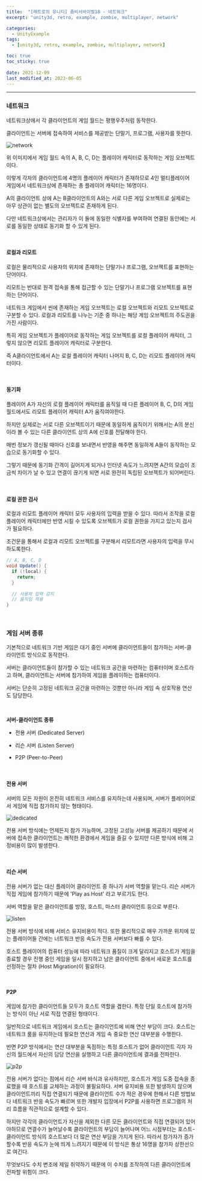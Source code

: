 ```yaml
---
title:  "[레트로의 유니티] 좀비서바이벌18 - 네트워크"
excerpt: "unity3d, retro, example, zombie, multiplayer, network"

categories:
  - UnityExample
tags:
  - [unity3d, retro, example, zombie, multiplayer, network]

toc: true
toc_sticky: true
 
date: 2021-12-09 
last_modified_at: 2023-06-05
---  
```


***  

### 네트워크  

네트워크상에서 각 클라이언트의 게임 월드는 평행우주처럼 동작한다.  

클라이언트는 서버에 접속하여 서비스를 제공받는 단말기, 프로그램, 사용자를 뜻한다.  

![network](/assets/images/posting/20211209/network.png)


위 이미지에서 게임 월드  속의 A, B, C, D는 플레이어 캐릭터로 동작하는 게임 오브젝트이다. 

이렇게 각자의 클라이언트에 4명의 플레이어 캐릭터가 존재하므로 4인 멀티플레이어 게임에서 네트워크상에 존재하는 총 플레이어 캐릭터는 16명이다.  

A의 클라이언트 상에 A는 B클라이언트의 A와는 서로 다른 게임 오브젝트로 실제로는 아무 상관이 없는 별도의 오브젝트로 존재하게 된다.  

다만 네트워크상에서는 관리자가 이 둘에 동일한 식별자를 부여하여 연결된 동안에는 서로를 동일한 상태로 동기화 할 수 있게 된다.  

<br>

#### 로컬과 리모트

로컬은 물리적으로 사용자의 위치에 존재하는 단말기나 프로그램, 오브젝트를 표현하는 단어이다.  

리모트는 반대로 원격 접속을 통해 접근할 수 있는 단말기나 프로그램 오브젝트를 표현하는 단어이다.  

네트워크 게임에서 씬에 존재하는 게임 오브젝트는 로컬 오브젝트와 리모트 오브젝트로 구분할 수 있다. 로컬과 리모트를 나누는 기준 중 하나는 해당 게임 오브젝트의 주도권을 가진 사람이다. 

특히 게임 오브젝트가 플레이어로 동작하는 게임 오브젝트를 로컬 플레이어 캐릭터, 그렇지 않으면 리모트 플레이어 캐릭터로 구분한다.  

즉 A클라이언트에서 A는 로컬 플레이어 캐릭터 나머지 B, C, D는 리모트 플레이어 캐릭터이다.  

<br>

#### 동기화  

플레이어 A가 자신의 로컬 플레이어 캐릭터를 움직일 때 다른 플레이어 B, C, D의 게임 월드에서도 리모트 플레이어 캐릭터 A가 움직여야한다.  

하지만 실제로는 서로 다른 오브젝트이기 때문에 동일하게 움직이기 위해서는 A의 분신이라 볼 수 있는 다른 클라이언트 상의 A에 신호를 전달해야 한다.  

매번 정보가 갱신될 때마다 신호를 보내면서 반영을 해주면 동일하게 A들이 동작하는 모습으로 동기화할 수 있다.  

그렇기 때문에 동기화 간격이 길어지게 되거나 인터넷 속도가 느려지면 A간의 모습이 조금씩 차이가 날 수 있고 연결이 끊기게 되면 서로 완전히 독립된 오브젝트가 되어버린다. 

<br>

#### 로컬 권한 검사  

로컬과 리모트 플레이어 캐릭터 모두 사용자의 입력을 받을 수 있다. 따라서 조작을 로컬 플레이어 캐릭터에만 반영 시킬 수 있도록 오브젝트가 로컬 권한을 가지고 있는지 검사가 필요하다. 

조건문을 통해서 로컬과 리모트 오브젝트를 구분해서 리모트라면 사용자의 입력을 무시하도록한다.  

```cs
// A, B, C, D
void Update() {
  if (!local) {
    return;
  }
  
  // 사용자 입력 감지
  // 움직임 적용
}
```

<br>

### 게임 서버 종류  

기본적으로 네트워크 기반 게임은 대기 중인 서버에 클라이언트들이 참가하는 서버-클라이언트 방식으로 동작한다.  

서버는 클라이언트들이 참가할 수 있는 네트워크 공간을 마련하는 컴퓨터이며 호스트라고 하며, 클라이언트는 서버에 참가하여 게임을 플레이하는 컴퓨터이다.  

서버는 단순히 고정된 네트워크 공간을 마련하는 것뿐만 아니라 게임 속 상호작용 연산도 담당한다.  

<br>

**서버-클라이언트 종류**  

* 전용 서버 (Dedicated Server)

* 리슨 서버 (Listen Server)

* P2P (Peer-to-Peer)

<br>

#### 전용 서버

서버의 모든 자원이 온전히 네트워크 서비스를 유지하는데 사용되며, 서버가 플레이어로서 게임에 직접 참가하지 않는 형태이다.  

![dedicated](/assets/images/posting/20211209/dedicated.png)  

전용 서버 방식에는 언제든지 참가 가능하며, 고정된 고성능 서버를 제공하기 때문에 서버에 접속한 클라이언트는 쾌적한 환경에서 게임을 즐길 수 있지만 다른 방식에 비해 고정비용이 많이 발생한다.  

<br>

#### 리슨 서버 

전용 서버가 없는 대신 플레이어 클라이언트 중 하나가 서버 역할을 맡는다. 리슨 서버가 직접 게임에 참가하기 때문에 'Play as Host' 라고 부르기도 한다. 

서버 역할을 맡은 클라이언트를 방장, 호스트, 마스터 클라이언트 등으로 부른다.  

![listen](/assets/images/posting/20211209/listen.png)  

전용 서버 방식에 비해 서비스 유지비용이 적다. 또한 물리적으로 매우 가까운 위치에 있는 플레이어들 간에는 너트워크 반응 속도가 전용 서버보다 빠를 수 있다.  

호스트 플레이어의 컴퓨터 성능에 따라 네트워크 품질이 크게 달리지고 호스트가 게임을 종료할 경우 진행 중인 게임을 일시 정지하고 남은 클라이언트 중에서 새로운 호스트를 선정하는 절차 (Host Migration)이 필요하다.

<br>

#### P2P

게임에 참가한 클라이언트들 모두가 호스트 역할을 겸한다. 특정 단일 호스트에 참가하는 방식이 아닌 서로 직접 연결된 형태이다.  

일반적으로 네트워크 게임에서 호스트는 클라이언트에 비해 연산 부담이 크다. 호스트는 네트워크 룸을 유지하는데 필요한 연산과 게임 속 중요한 연산 대부분을 수행한다.  

반면 P2P 방식에서는 연산 대부분을 독점하는 특정 호스트가 없어 클라이언트 각자 자신의 월드에서 자신의 담당 연산을 실행하고 다른 클라이언트에 결과를 전파한다.

![p2p](/assets/images/posting/20211209/p2p.png)  

전용 서버가 없다는 점에서 리슨 서버 바식과 유사하지만, 호스트가 게임 도중 접속을 종료했을 때 호스트를 교체하는 과정이 불필요하다. 서버 유지비용 또한 발생하지 않으며 클라이언트끼리 직접 연결되기 때문에 클라이언트 수가 적은 경우에 한해서 다른 방법보다 네트워크 반응 속도가 빠르며 또한 개발자 입장에서 P2P를 사용하면 프로그램의 처리 흐름을 직관적으로 설계할 수 있다.  

하지만 각각의 클라이언트가 자신을 제외한 다른 모든 클라이언트와 직접 연결되어 있어야하므로 연결수가 늘어날수록 클라이언트의 부담이 늘어나며 어느 시점부터는 호스트-클라이언트 방식의 호스트보다 더 많은 연산 부담을 가지게 된다. 따라서 참가자가 증가할수록 반응 속도가 눈에 띄게 느려지기 때문에 이 방식은 통상 16명을 참가자 상한선으로 여긴다. 

무엇보다도 수치 변조에 제일 취약하기 때문에 이 수치를 조작하여 다른 클라이언트에 전파할 위험이 크다.  

